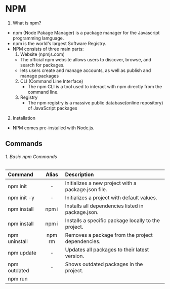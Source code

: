 # NPM


1. What is npm?
  - npm (Node Pakage Manager) is a package manager for the Javascript programming lamguage.
  - npm is the world's largest Software Registry.
  - NPM consists of three main parts:  
    1. Website (npmjs.com)
      - The official npm website allows users to discover, browse, and search for packages.
      - lets users create and manage accounts, as well as publish and manage packages
    2. CLI (Command Line Interface)
        - The npm CLI is a tool used to interact with npm directly from the command line.
    3. Registry
        - The npm registry is a massive public database(online repository) of JavaScript packages

2. Installation
  - NPM comes pre-installed with Node.js.

## Commands

###### 1. Basic npm Commands

| Command	            | Alias	         |                     Description                    |
|:-----------------   |:--------------:|:---------------------------------------------------|
| npm init	          | -	             | Initializes a new project with a package.json file.|
| npm init -y	        | -	             | Initializes a project with default values.         |
| npm install	        | npm i	         | Installs all dependencies listed in package.json.  |
| npm install <pkg>	  | npm i <pkg>	   | Installs a specific package locally to the project.|
| npm uninstall <pkg>	| npm rm <pkg>	 | Removes a package from the project dependencies.   |
| npm update	        | -	             | Updates all packages to their latest version.      |
| npm outdated	      | -	             | Shows outdated packages in the project.            |
| npm run <script>	  | -	             | Runs a script defined in the package.json.         |
| npm start	          | -	             | Runs the start script defined in package.json.     |
| npm stop	          | -	             | Runs the stop script defined in package.json.      |
| npm restart	        | -	             | Restarts a Node.js application.                    |
| npm test	          | -	             | Runs the test script defined in package.json.      |
| npm link	          | -	             | Links a global package as a local dependency.      |

###### 2. Package Management

| Command	                      | Alias	          |                     Description                         |                                  |
|:------------------------------|:---------------:|:--------------------------------------------------------|----------------------------------|
| npm list	                    | npm ls	        | Lists installed packages.	                              |--global, --depth, --json, --long |
| npm list -g                   | npm ls -g	      | Lists globally installed packages.	                    |--depth, --json, --long           |
| npm install --global <pkg>    |	npm i -g <pkg>	| Installs a package globally.	                          |--force, --no-save, --dry-run     |
| npm uninstall --global <pkg>  |	npm rm -g <pkg>	| Uninstalls a global package.	                          |--force, --dry-run                |
| npm prune		                  | -               | Removes extraneous packages not listed in package.json.	|--production                      |
| npm cache clean --force		    | -               | Clears npm’s cache.	                                    |--force, --global, --offline      |
| npm rebuild		                | -               | Rebuilds native addons of installed packages.	          |--global, --build-from-source     |